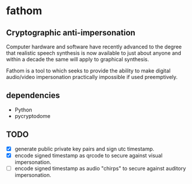 # fathom
## Cryptographic anti-impersonation

Computer hardware and software have recently advanced to the degree that realistic speech synthesis is now available to just about anyone and within a decade the same will apply to graphical synthesis.

Fathom is a tool to which seeks to provide the ability to make digital audio/video impersonation practically impossible if used preemptively.



## dependencies
* Python
* pycryptodome



## TODO
- [x] generate public private key pairs and sign utc timestamp.
- [x] encode signed timestamp as qrcode to secure against visual impersonation.
- [ ] encode signed timestamp as audio "chirps" to secure against auditory impersonation.
